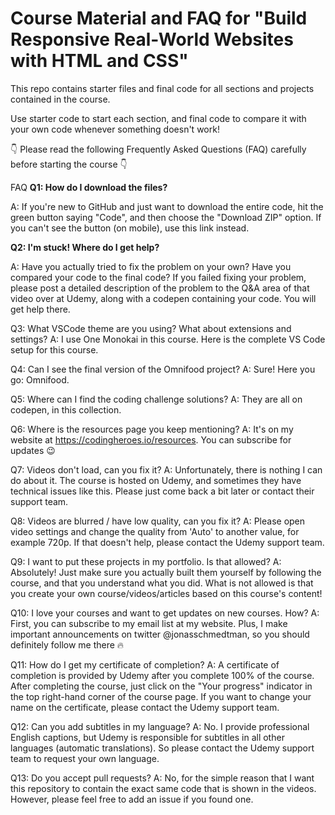 # **Course Material and FAQ for "Build Responsive Real-World Websites with HTML and CSS"**

This repo contains starter files and final code for all sections and projects contained in the course.

Use starter code to start each section, and final code to compare it with your own code whenever something doesn't work!

👇 Please read the following Frequently Asked Questions (FAQ) carefully before starting the course 👇

FAQ
**Q1: How do I download the files?**

A: If you're new to GitHub and just want to download the entire code, hit the green button saying "Code", and then choose the "Download ZIP" option. If you can't see the button (on mobile), use this link instead.

**Q2: I'm stuck! Where do I get help?** 

A: Have you actually tried to fix the problem on your own? Have you compared your code to the final code? If you failed fixing your problem, please post a detailed description of the problem to the Q&A area of that video over at Udemy, along with a codepen containing your code. You will get help there.

Q3: What VSCode theme are you using? What about extensions and settings?
A: I use One Monokai in this course. Here is the complete VS Code setup for this course.

Q4: Can I see the final version of the Omnifood project?
A: Sure! Here you go: Omnifood.

Q5: Where can I find the coding challenge solutions?
A: They are all on codepen, in this collection.

Q6: Where is the resources page you keep mentioning?
A: It's on my website at https://codingheroes.io/resources. You can subscribe for updates 😉

Q7: Videos don't load, can you fix it?
A: Unfortunately, there is nothing I can do about it. The course is hosted on Udemy, and sometimes they have technical issues like this. Please just come back a bit later or contact their support team.

Q8: Videos are blurred / have low quality, can you fix it?
A: Please open video settings and change the quality from 'Auto' to another value, for example 720p. If that doesn't help, please contact the Udemy support team.

Q9: I want to put these projects in my portfolio. Is that allowed?
A: Absolutely! Just make sure you actually built them yourself by following the course, and that you understand what you did. What is not allowed is that you create your own course/videos/articles based on this course's content!

Q10: I love your courses and want to get updates on new courses. How?
A: First, you can subscribe to my email list at my website. Plus, I make important announcements on twitter @jonasschmedtman, so you should definitely follow me there 🔥

Q11: How do I get my certificate of completion?
A: A certificate of completion is provided by Udemy after you complete 100% of the course. After completing the course, just click on the "Your progress" indicator in the top right-hand corner of the course page. If you want to change your name on the certificate, please contact the Udemy support team.

Q12: Can you add subtitles in my language?
A: No. I provide professional English captions, but Udemy is responsible for subtitles in all other languages (automatic translations). So please contact the Udemy support team to request your own language.

Q13: Do you accept pull requests?
A: No, for the simple reason that I want this repository to contain the exact same code that is shown in the videos. However, please feel free to add an issue if you found one.
